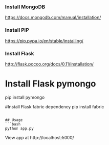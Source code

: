
### Install MongoDB
https://docs.mongodb.com/manual/installation/

### Install PIP
https://pip.pypa.io/en/stable/installing/

### Install Flask 
http://flask.pocoo.org/docs/0.11/installation/

# Install Flask pymongo 
 pip install pymongo
 
#Install Flask fabric dependency
pip install fabric
```

## Usage
```bash
python app.py
```

View app at http://localhost:5000/
